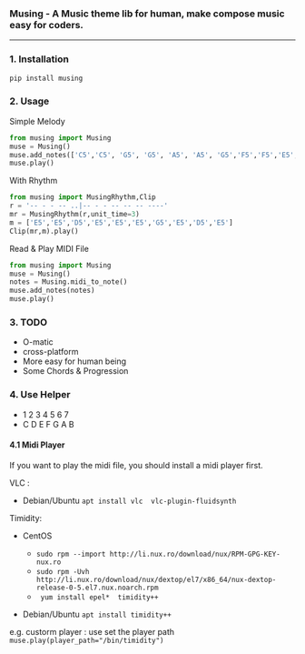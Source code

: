### Musing -  A Music theme lib for human,  make  compose music easy for coders.
---

### 1. Installation

```bash
pip install musing
```

### 2. Usage

Simple Melody

```python
from musing import Musing
muse = Musing()
muse.add_notes(['C5','C5', 'G5', 'G5', 'A5', 'A5', 'G5','F5','F5','E5','E5','D5','D5','C5'])
muse.play()
```

With Rhythm

```python
from musing import MusingRhythm,Clip
r = '-- - - -- ..|-- - - -- -- -- ----'
mr = MusingRhythm(r,unit_time=3)
m = ['E5','E5','D5','E5','E5','E5','G5','E5','D5','E5']
Clip(mr,m).play()
```

Read & Play MIDI File

```python
from musing import Musing
muse = Musing()
notes = Musing.midi_to_note()
muse.add_notes(notes)
muse.play()
```

### 3. TODO

- O-matic
- cross-platform
- More easy for human being
- Some Chords & Progression

### 4. Use Helper

- 1 2 3 4 5 6 7
- C D E F G A B

#### 4.1 Midi Player

If you want to play the midi file, you should install a midi player first.

VLC :

- Debian/Ubuntu `apt install vlc  vlc-plugin-fluidsynth`


Timidity:

- CentOS  
    -  `sudo rpm --import http://li.nux.ro/download/nux/RPM-GPG-KEY-nux.ro`
    -  `sudo rpm -Uvh http://li.nux.ro/download/nux/dextop/el7/x86_64/nux-dextop-release-0-5.el7.nux.noarch.rpm`
    - ` yum install epel*  timidity++`

- Debian/Ubuntu `apt install timidity++`

e.g. custorm player : use  set the player path `muse.play(player_path="/bin/timidity")`
